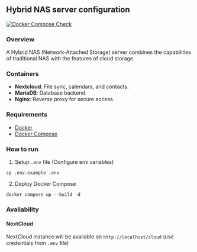## Hybrid NAS server configuration
[![Docker Compose Check](https://github.com/peplxx/nas-setup/actions/workflows/compose-check.yaml/badge.svg)](https://github.com/peplxx/nas-setup/actions/workflows/compose-check.yaml)

### Overview
A Hybrid NAS (Network-Attached Storage) server combines the capabilities of traditional NAS with the features of cloud storage. 

### Containers
- **Nextcloud**: File sync, calendars, and contacts.
- **MariaDB**: Database backend.
- **Nginx**: Reverse proxy for secure access.

### Requirements
- [Docker](https://docs.docker.com/engine/install/)
- [Docker Compose](https://docs.docker.com/compose/install/)

### How to run
1. Setup `.env` file (Configure env variables)
```
cp .env.example .env
```
2. Deploy Docker Compose
```
docker compose up --build -d
```

### Avaliability
#### NextCloud
NextCloud instance will be avaliable on `http://localhost/cloud` (use credentials from `.env` file)

